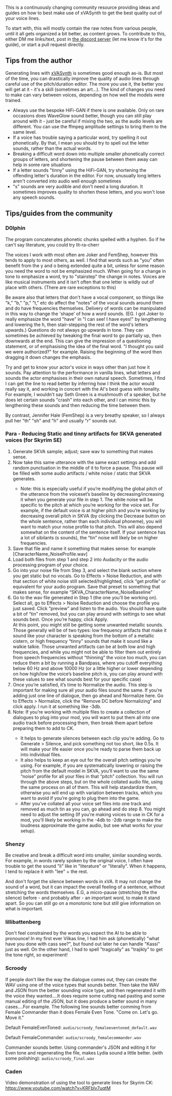 

This is a continuously changing community resource providing ideas and guides on how to best make use of xVASynth to get the best quality out of your voice lines.

To start with, this will mostly contain the raw notes from various people, until it all gets organized a bit better, as content grows. To contribute to this, either DM me links/text, post in [the discord server](https://discord.gg/nv7c6E2TzV) (let me know it's for the guide), or start a pull request directly.


## Tips from the author

Generating lines with [xVASynth](https://github.com/DanRuta/xVA-Synth) is sometimes good enough as-is. But most of the time, you can drastically improve the quality of audio lines through careful use of the pitch/duration editor. The more you use it, the better you will get at it - it's a skill (sometimes an art...). The kind of changes you need to make can vary between voices, depending on how well the models were trained.

 - Always use the bespoke HiFi-GAN if there is one available. Only on rare occasions does WaveGlow sound better, though you can still play around with it - just be careful if mixing the two, as the audio levels are different. You can use the ffmpeg amplitude settings to bring them to the same level.
 - If a voice has trouble saying a particular word, try spelling it out phonetically. By that, I mean you should try to spell out the letter sounds, rather than the actual words.
 - Breaking a difficult word down into multiple smaller phonetically correct groups of letters, and shortening the pause between them away can help in some rare situations
 - If a letter sounds "tinny" using the HiFi-GAN, try shortening the offending letter's duration in the editor. For now, unusually long letters aren't converted into audio well enough sometimes
 - "s" sounds are very audible and don't need a long duration. It sometimes improves quality to shorten these letters, and you won't lose any speech sounds.


## Tips/guides from the community

### D0lphin

The program concatenates phonetic chunks spelled with a hyphen. So if he can't say literature, you could try lit-ra-cherr

The voices I work with most often are Joker and FemShep, however this tends to apply to most others, as well.
I find that words such as "you" often benefit from the y and o being extended quite a bit, unless for some reason you need the word to not be emphasized much.
When going for a change in tone to emphasize a word, try to "stairstep" the change in notes. Voices are like musical instruments and it isn't often that one letter is wildly out of place with others. (There are rare exceptions to this)

Be aware also that letters that don't have a vocal component, so things like "k," "b," "p," "t," etc do affect the "notes" of the vocal sounds around them and do have frequencies themselves. Delivery of words can be manipulated in this way to change the 'shape' of how a word sounds.
(EG. I got Joker to really emphasize the word "have" in "I can see! I have eyes!" by lengthening and lowering the h, then stair-stepping the rest of the word's letters upwards.)
Questions do not always go upwards in tone. They can sometimes be achieved by tweaking the final word to go partially up, then downwards at the end. This can give the impression of a questioning statement, or of emphasising the idea of the final word. "I thought you said we were authorized?" for example. Raising the beginning of the word then dragging it down changes the emphasis.

Try and get to know your actor's voice in ways other than just how it sounds. Pay attention to the performance in vanilla lines, what letters and sounds the actor emphasises in their own natural speech. Sometimes, I find I can get the line to read better by inferring how I think the actor would really say it, and working in concert with the AI's best guess with tonality.
For example, I wouldn't say Seth Green is a mushmouth of a speaker, but he does let certain sounds "crash" into each other, and I can mimic this by lengthening these sounds and then reducing the time between them.

By contrast, Jennifer Hale (FemShep) is a very breathy speaker, so I always pull her "th" "sh" and "h" and usually "r" sounds out.


### Para - Reducing Static and tinny artifacts for SKVA generated voices (for Skyrim SE)

<ol>
 <li>Generate SKVA sample; adjust; save wav to something that makes sense.</li>
 
 <li>Now take this same utterance with the same exact settings and add random punctuation in the middle of it to force a pause. This pause will be filled with some audio artifacts / white noise / static that SKVA generates. </li>
 <ul>
  <li>Note: this is especially useful if you’re modifying the global pitch of the utterance from the voiceset’s baseline by decreasing/increasing it when you generate your file in step 1. The white noise will be specific to the pitch at which you’re working for the voice set. For example, if the default voice is at higher pitch and you’re working by decreasing overall pitch in SKVA (by clicking the Decrease button on the whole sentence, rather than each individual phoneme), you will want to match your noise profile to that pitch. This will also depend somewhat on the content of the sentence itself. If your sentence has a lot of sibilants (s sounds), the “tin” noise will likely be on higher frequencies.</li>
 </ul>
 <li>Save that file and name it something that makes sense: for example [CharacterName_NoiseProfile.wav]</li>
 <li>Load both files from step 1 and step 2 into Audacity or the audio processing program of your choice.</li>
 <li>Go into your noise file from Step 3, and select the blank section where you get static but no vocals. Go to Effects > Noise Reduction, and with that section of white noise still selected/highlighted, click “get profile” or equivalent for your audio program. Save that preset to something that makes sense, for example “SKVA_CharacterName_NoiseBaseline”</li>
 <li>Go to the wav file generated in Step 1 (the one you’ll be working on). Select all, go to Effects > Noise Reduction and choose the profile you just saved. Click “preview” and listen to the audio. You should have quite a bit of “tin” removed, but you can play around with settings to see what sounds best. Once you’re happy, click Apply.</li>
 </li>At this point, you might still be getting some unwanted metallic sounds. Those generally will be of two types: low frequency artifacts that make it sound like your character is speaking from the bottom of a metallic cistern, or high frequency “tinny” sounds that make it sound like a walkie talkie. Those unwanted artifacts can be at both low and high frequencies, and while you might not be able to filter them out entirely from speech frequencies without “thinning” the voice too much, you can reduce them a bit by running a Bandpass, where you cutoff everything below 60 Hz and above 10000 Hz (or a little higher or lower depending on how high/low the voice’s baseline pitch is, you can play around with these values to see what sounds best for your specific case)</li>
 <li>Once you’re satisfied, it’s time to Normalize the audio. This step is important for making sure all your audio files sound the same. If you’re adding just one line of dialogue, then go ahead and Normalize here. Go to Effects > Normalize, click the “Remove DC before Normalizing” and click apply. I run it at something like -3db.</li>
 <li>Note: If you’re working with multiple files to create a collection of dialogues to plug into your mod, you will want to put them all into one audio track before processing them, then break them apart before preparing them to add to CK.</li>
 <ul>
  <li>It helps to generate silences between each clip you’re adding. Go to Generate > Silence, and pick something not too short, like 0.5s. It will make your life easier once you’re ready to parse them back up into individual files. </li>
  <li>It also helps to keep an eye out for the overall pitch settings you’re using. For example, if you are systematically lowering or raising the pitch from the default model in SKVA, you’ll want to use the same “noise” profile for all your files in that “pitch” collection. You will run through the above steps, but on the whole collated audio file, using the same process on all of them. This will help standardize them, otherwise you will end up with variation between tracks, which you want to avoid if you’re going to plug them into the game.</li>
  <li>After you’ve collated all your voice set files into one track and removed as much tin as you can, go ahead and do step 8. You might need to adjust the setting (If you’re making voices to use in CK for a mod, you’ll likely be working in the -4db to -2db range to make the loudness approximate the game audio, but see what works for your setup).</li>
 <ul>
</ol>


### Shenzy

Be creative and break a difficult word into smaller, similar sounding words. For example, in words rarely spoken by the original voice, I often have trouble to get the sound "li" like in "literature" or "literally". When it happens, I tend to replace it with "lee" + the rest.

And don't forget the silence between words in xVA. It may not change the sound of a word, but it can impact the overall feeling of a sentence, without stretching the words themselves.
E.G, a micro-pause (stretching the the silence) before - and probably after - an important word, to make it stand apart. So you can still go on a monotonic tone but still give information on what is important.


### lillibattenberg

Don't feel constrained by the words you expect the AI to be able to pronounce! In my first ever Vilkas line, I had him ask (phonetically) "what have you done with cass see?", but found out later he can handle "Kassi" just as well. On the other hand, I had to spell "tragically" as "trajikly" to get the tone right, so experiment!

### Scroody

If people don't like the way the dialogue comes out, they can create the WAV using one of the voice types that sounds better. Then take the WAV and JSON from the better sounding voice type, and then regenerated it with the voice they wanted....It does require some cutting nad pasting and some manual editing of the JSON, but it does produce a better sound in many cases....For example. The following line sounds better comming from Female Commander than it does Female Even Tone. "Come on. Let's go. Move it."

Default FemaleEvenToned: `audio/scroody_femaleeventoned_default.wav`

Default FemaleCommander: `audio/scroody_femalecommander.wav`

Commander sounds better. Using commander's JSON and editing it for Even tone and regenerating the file, makes Lydia sound a little better.
(with some polishing): `audio/scroody_final.wav`


### Caden

Video demonstration of using the tool to generate lines for Skyrim CK: https://www.youtube.com/watch?v=KRFblv7uqtM
